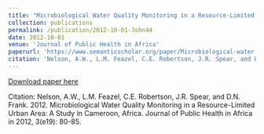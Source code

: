 ```yaml
---
title: "Microbiological Water Quality Monitoring in a Resource-Limited Urban Area: A Study in Cameroon, Africa"
collection: publications
permalink: /publication/2012-10-01-John44
date: 2012-10-01
venue: 'Journal of Public Health in Africa'
paperurl: 'https://www.semanticscholar.org/paper/Microbiological-water-quality-monitoring-in-a-urban-Nelson-Feazel/d24e4855d94b13ba26ff214593983d8b484eb263'
citation: 'Nelson, A.W., L.M. Feazel, C.E. Robertson, J.R. Spear, and D.N. Frank.  2012.  Microbiological Water Quality Monitoring in a Resource-Limited Urban Area: A Study in Cameroon, Africa.  Journal of Public Health in Africa in 2012, 3(e19):  80-85.'
---
```


<a href='https://www.semanticscholar.org/paper/Microbiological-water-quality-monitoring-in-a-urban-Nelson-Feazel/d24e4855d94b13ba26ff214593983d8b484eb263'>Download paper here</a>

Citation: Nelson, A.W., L.M. Feazel, C.E. Robertson, J.R. Spear, and D.N. Frank.  2012.  Microbiological Water Quality Monitoring in a Resource-Limited Urban Area: A Study in Cameroon, Africa.  Journal of Public Health in Africa in 2012, 3(e19):  80-85.